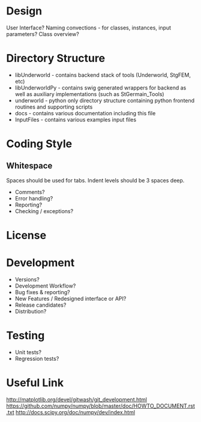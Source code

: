 

Design
======
User Interface?
Naming convections - for classes, instances, input parameters?
Class overview?


Directory Structure
===================

* libUnderworld            - contains backend stack of tools (Underworld, StgFEM, etc)
 * libUnderworldPy         - contains swig generated wrappers for backend as well as auxiliary implementations (such as StGermain_Tools)
* underworld               - python only directory structure containing python frontend routines and supporting scripts
* docs                     - contains various documentation including this file
* InputFiles               - contains various examples input files



Coding Style
============

Whitespace
----------
Spaces should be used for tabs.
Indent levels should be 3 spaces deep.

* Comments?
* Error handling?
 * Reporting?
 * Checking / exceptions?


License 
=======



Development
===========
* Versions?
* Development Workflow?
* Bug fixes & reporting?
* New Features / Redesigned interface or API?
* Release candidates?
* Distribution?

Testing
=======
* Unit tests?
* Regression tests?


Useful Link
===========
http://matplotlib.org/devel/gitwash/git_development.html
https://github.com/numpy/numpy/blob/master/doc/HOWTO_DOCUMENT.rst.txt
http://docs.scipy.org/doc/numpy/dev/index.html

